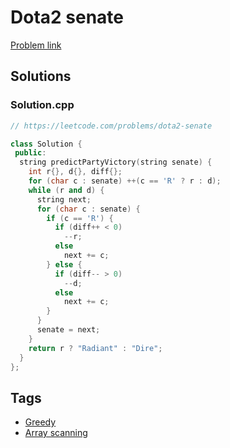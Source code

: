 # Dota2 senate

[Problem link](https://leetcode.com/problems/dota2-senate)

## Solutions


### Solution.cpp
```cpp
// https://leetcode.com/problems/dota2-senate

class Solution {
 public:
  string predictPartyVictory(string senate) {
    int r{}, d{}, diff{};
    for (char c : senate) ++(c == 'R' ? r : d);
    while (r and d) {
      string next;
      for (char c : senate) {
        if (c == 'R') {
          if (diff++ < 0)
            --r;
          else
            next += c;
        } else {
          if (diff-- > 0)
            --d;
          else
            next += c;
        }
      }
      senate = next;
    }
    return r ? "Radiant" : "Dire";
  }
};
```
## Tags

* [Greedy](/Collections/greedy.md#greedy)
* [Array scanning](/Collections/array-scanning.md#array-scanning)
